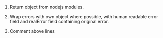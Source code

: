 1. Return object from nodejs modules.

1. Wrap errors with own object where possible, with human readable error field and realError field containing original error.

1. Comment above lines
